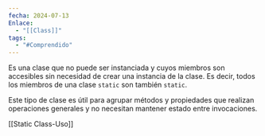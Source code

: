 ```yaml
---
fecha: 2024-07-13
Enlace:
  - "[[Class]]"
tags:
  - "#Comprendido"
---
```

Es una clase que no puede ser instanciada y cuyos miembros son accesibles sin necesidad de crear una instancia de la clase. Es decir, todos los miembros de una clase `static` son también `static`.

Este tipo de clase es útil para agrupar métodos y propiedades que realizan operaciones generales y no necesitan mantener estado entre invocaciones. 

[[Static Class-Uso]]